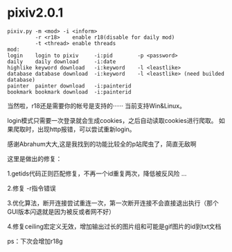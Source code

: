 # pixiv2.0.1
```shell
pixiv.py -m <mod> -i <inform>
         -r <r18>    enable r18(disable for daily mod)
         -t <thread> enable threads
mod:
login    login to pixiv     -i:pid        -p <password>
daily    daily download     -i:date
highlike keyword download   -i:keyword    -l <leastlike>
database database download  -i:keyword    -l <leastlike> (need builded database)
painter  painter download   -i:painterid
bookmark bookmark download  -i:painterid
```
当然啦，r18还是需要你的帐号是支持的······
当前支持Win&Linux。

login模式只需要一次登录就会生成cookies，之后自动读取cookies进行爬取。
如果爬取时，出现http报错，可以尝试重新login。

感谢Abrahum大大,这是我找到的功能比较全的p站爬虫了，简直无敌啊

这里是做出的修复：

1.getids代码正则匹配修复，不再一个id重复两次，降低被反风险 ...

2.修复 -r指令错误

3.优化算法，断开连接尝试重连一次，第一次断开连接不会直接退出执行（那个GUI版本闪退就是因为被反或者网不好）

4.修复ceiling宏定义无效，增加输出过长的图片组和可能是gif图片的id到txt文档

ps：下次会增加r18g